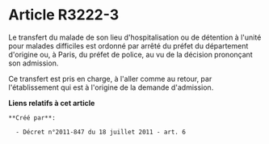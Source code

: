 # Article R3222-3

Le transfert du malade de son lieu d'hospitalisation ou de détention à l'unité pour malades difficiles est ordonné par arrêté
du préfet du département d'origine ou, à Paris, du préfet de police, au vu de la décision prononçant son admission.

Ce transfert est pris en charge, à l'aller comme au retour, par l'établissement qui est à l'origine de la demande
d'admission.

**Liens relatifs à cet article**

	**Créé par**:

	  - Décret n°2011-847 du 18 juillet 2011 - art. 6
